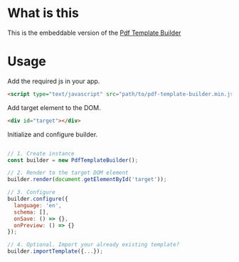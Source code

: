 # What is this

This is the embeddable version of the [Pdf Template Builder](https://github.com/protacon/pdf-template-builder)

# Usage

Add the required js in your app.

```html
<script type="text/javascript" src="path/to/pdf-template-builder.min.js"></script> 
```

Add target element to the DOM.

```html
<div id="target"></div>
```

Initialize and configure builder.

```javascript

// 1. Create instance
const builder = new PdfTemplateBuilder();

// 2. Render to the target DOM element
builder.render(document.getElementById('target'));

// 3. Configure
builder.configure({
  language: 'en',
  schema: [],
  onSave: () => {},
  onPreview: () => {}
});

// 4. Optional. Import your already existing template?
builder.importTemplate({...});
```
